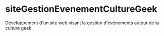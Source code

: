 # siteGestionEvenementCultureGeek
Développement d'un site web visant la gestion d'événements autour de la culture geek.
